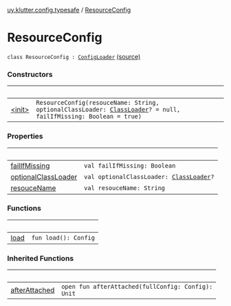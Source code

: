 [uy.klutter.config.typesafe](../index.md) / [ResourceConfig](.)


# ResourceConfig
<code>class ResourceConfig : [ConfigLoader](../-config-loader/index.md)</code> [(source)](https://github.com/kohesive/klutter/blob/master/config-typesafe-jdk6/src/main/kotlin/uy/klutter/config/typesafe/ConfigLoading.kt#L118)<br/>


### Constructors

|&nbsp;|&nbsp;|
|---|---|
| [&lt;init&gt;](-init-.md) | <code>ResourceConfig(resouceName: String, optionalClassLoader: [ClassLoader](http://docs.oracle.com/javase/6/docs/api/java/lang/ClassLoader.html)? = null, failIfMissing: Boolean = true)</code><br/> |

### Properties

|&nbsp;|&nbsp;|
|---|---|
| [failIfMissing](fail-if-missing.md) | <code>val failIfMissing: Boolean</code><br/> |
| [optionalClassLoader](optional-class-loader.md) | <code>val optionalClassLoader: [ClassLoader](http://docs.oracle.com/javase/6/docs/api/java/lang/ClassLoader.html)?</code><br/> |
| [resouceName](resouce-name.md) | <code>val resouceName: String</code><br/> |

### Functions

|&nbsp;|&nbsp;|
|---|---|
| [load](load.md) | <code>fun load(): Config</code><br/> |

### Inherited Functions

|&nbsp;|&nbsp;|
|---|---|
| [afterAttached](../-config-loader/after-attached.md) | <code>open fun afterAttached(fullConfig: Config): Unit</code><br/> |
